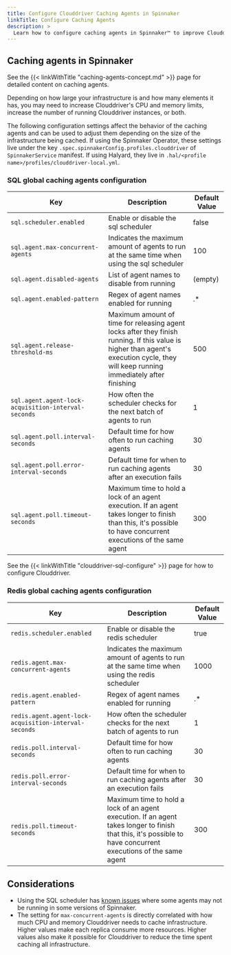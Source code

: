 ```yaml
---
title: Configure Clouddriver Caching Agents in Spinnaker
linkTitle: Configure Caching Agents
description: >
  Learn how to configure caching agents in Spinnaker™ to improve Clouddriver performance.
---
```


## Caching agents in Spinnaker

See the {{< linkWithTitle "caching-agents-concept.md" >}} page for detailed content on caching agents.

Depending on how large your infrastructure is and how many elements it has, you may need to increase Clouddriver's CPU and memory limits, increase the number of running Clouddriver instances, or both.

The following configuration settings affect the behavior of the caching agents and can be used to adjust them depending on the size of the infrastructure being cached. If using the Spinnaker Operator, these settings live under the key `.spec.spinnakerConfig.profiles.clouddriver` of `SpinnakerService` manifest. If using Halyard, they live in `.hal/<profile name>/profiles/clouddriver-local.yml`.

### SQL global caching agents configuration

|Key|Description|Default Value|
|----|---|---|
|`sql.scheduler.enabled`|Enable or disable the sql scheduler|false
|`sql.agent.max-concurrent-agents`|Indicates the maximum amount of agents to run at the same time when using the sql scheduler|100
|`sql.agent.disabled-agents`|List of agent names to disable from running|(empty)
|`sql.agent.enabled-pattern`|Regex of agent names enabled for running|.*
|`sql.agent.release-threshold-ms`|Maximum amount of time for releasing agent locks after they finish running. If this value is higher than agent's execution cycle, they will keep running immediately after finishing|500
|`sql.agent.agent-lock-acquisition-interval-seconds`|How often the scheduler checks for the next batch of agents to run|1
|`sql.agent.poll.interval-seconds`|Default time for how often to run caching agents|30
|`sql.agent.poll.error-interval-seconds`|Default time for when to run caching agents after an execution fails|30
|`sql.agent.poll.timeout-seconds`|Maximum time to hold a lock of an agent execution. If an agent takes longer to finish than this, it's possible to have concurrent executions of the same agent|300

See the {{< linkWithTitle "clouddriver-sql-configure" >}} page for how to configure Clouddriver.

### Redis global caching agents configuration

|Key|Description|Default Value|
|----|---|---|
|`redis.scheduler.enabled`|Enable or disable the redis scheduler|true
|`redis.agent.max-concurrent-agents`|Indicates the maximum amount of agents to run at the same time when using the redis scheduler|1000
|`redis.agent.enabled-pattern`|Regex of agent names enabled for running|.*
|`redis.agent.agent-lock-acquisition-interval-seconds`|How often the scheduler checks for the next batch of agents to run|1
|`redis.poll.interval-seconds`|Default time for how often to run caching agents|30
|`redis.poll.error-interval-seconds`|Default time for when to run caching agents after an execution fails|30
|`redis.poll.timeout-seconds`|Maximum time to hold a lock of an agent execution. If an agent takes longer to finish that this, it's possible to have concurrent executions of the same agent|300

## Considerations

* Using the SQL scheduler has [known issues](https://github.com/spinnaker/spinnaker/issues/5829) where some agents may not be running in some versions of Spinnaker.
* The setting for `max-concurrent-agents` is directly correlated with how much CPU and memory Clouddriver needs to cache infrastructure. Higher values make each replica consume more resources. Higher values also make it possible for Clouddriver to reduce the time spent caching all infrastructure.
